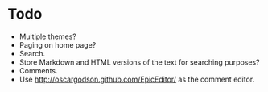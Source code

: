 Todo
====

 - Multiple themes?
 - Paging on home page?
 - Search.
 - Store Markdown and HTML versions of the text for searching purposes?
 - Comments.
 - Use http://oscargodson.github.com/EpicEditor/ as the comment editor.